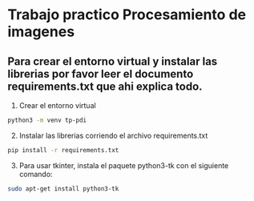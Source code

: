 # Trabajo practico Procesamiento de imagenes

## Para crear el entorno virtual y instalar las librerias por favor leer el documento requirements.txt que ahi explica todo.

1. Crear el entorno virtual
```bash
python3 -m venv tp-pdi
```
2. Instalar las librerias corriendo el archivo requirements.txt
```bash
pip install -r requirements.txt
```
3. Para usar tkinter, instala el paquete python3-tk con el siguiente comando:
```bash
sudo apt-get install python3-tk
```